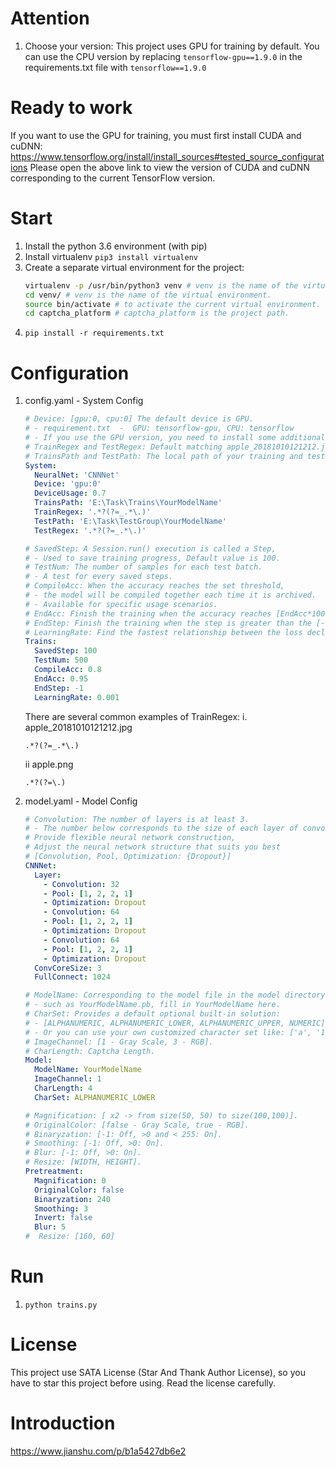 # Attention
1. Choose your version:
    This project uses GPU for training by default.
    You can use the CPU version by replacing ```tensorflow-gpu==1.9.0``` in the requirements.txt file with ```tensorflow==1.9.0```
    
# Ready to work
   If you want to use the GPU for training, you must first install CUDA and cuDNN:
   https://www.tensorflow.org/install/install_sources#tested_source_configurations
   Please open the above link to view the version of CUDA and cuDNN corresponding to the current TensorFlow version.
   
# Start
1. Install the python 3.6 environment (with pip)
2. Install virtualenv ```pip3 install virtualenv```
3. Create a separate virtual environment for the project:
    ```bash
    virtualenv -p /usr/bin/python3 venv # venv is the name of the virtual environment.
    cd venv/ # venv is the name of the virtual environment.
    source bin/activate # to activate the current virtual environment.
    cd captcha_platform # captcha_platform is the project path.
    ```
4. ```pip install -r requirements.txt```


# Configuration
1. config.yaml - System Config
    ```yaml
    # Device: [gpu:0, cpu:0] The default device is GPU.
    # - requirement.txt  -  GPU: tensorflow-gpu, CPU: tensorflow
    # - If you use the GPU version, you need to install some additional applications.
    # TrainRegex and TestRegex: Default matching apple_20181010121212.jpg file.
    # TrainsPath and TestPath: The local path of your training and testing set.
    System:
      NeuralNet: 'CNNNet'
      Device: 'gpu:0'
      DeviceUsage: 0.7
      TrainsPath: 'E:\Task\Trains\YourModelName'
      TrainRegex: '.*?(?=_.*\.)'
      TestPath: 'E:\Task\TestGroup\YourModelName'
      TestRegex: '.*?(?=_.*\.)'
    
    # SavedStep: A Session.run() execution is called a Step,
    # - Used to save training progress, Default value is 100.
    # TestNum: The number of samples for each test batch.
    # - A test for every saved steps.
    # CompileAcc: When the accuracy reaches the set threshold,
    # - the model will be compiled together each time it is archived.
    # - Available for specific usage scenarios.
    # EndAcc: Finish the training when the accuracy reaches [EndAcc*100]%.
    # EndStep: Finish the training when the step is greater than the [-1: Off, EndStep >0: On] step.
    # LearningRate: Find the fastest relationship between the loss decline and the learning rate.
    Trains:
      SavedStep: 100
      TestNum: 500
      CompileAcc: 0.8
      EndAcc: 0.95
      EndStep: -1
      LearningRate: 0.001
    ```
    There are several common examples of TrainRegex:
    i. apple_20181010121212.jpg
    ```
    .*?(?=_.*\.)
    ```
    ii apple.png
    ```
    .*?(?=\.)
    ```
    
1. model.yaml  - Model Config
    ```yaml
    # Convolution: The number of layers is at least 3.
    # - The number below corresponds to the size of each layer of convolution.
    # Provide flexible neural network construction,
    # Adjust the neural network structure that suits you best
    # [Convolution, Pool, Optimization: {Dropout}]
    CNNNet:
      Layer:
        - Convolution: 32
        - Pool: [1, 2, 2, 1]
        - Optimization: Dropout
        - Convolution: 64
        - Pool: [1, 2, 2, 1]
        - Optimization: Dropout
        - Convolution: 64
        - Pool: [1, 2, 2, 1]
        - Optimization: Dropout
      ConvCoreSize: 3
      FullConnect: 1024
    
    # ModelName: Corresponding to the model file in the model directory,
    # - such as YourModelName.pb, fill in YourModelName here.
    # CharSet: Provides a default optional built-in solution:
    # - [ALPHANUMERIC, ALPHANUMERIC_LOWER, ALPHANUMERIC_UPPER, NUMERIC]
    # - Or you can use your own customized character set like: ['a', '1', '2'].
    # ImageChannel: [1 - Gray Scale, 3 - RGB].
    # CharLength: Captcha Length.
    Model:
      ModelName: YourModelName
      ImageChannel: 1
      CharLength: 4
      CharSet: ALPHANUMERIC_LOWER
    
    # Magnification: [ x2 -> from size(50, 50) to size(100,100)].
    # OriginalColor: [false - Gray Scale, true - RGB].
    # Binaryzation: [-1: Off, >0 and < 255: On].
    # Smoothing: [-1: Off, >0: On].
    # Blur: [-1: Off, >0: On].
    # Resize: [WIDTH, HEIGHT].
    Pretreatment:
      Magnification: 0
      OriginalColor: false
      Binaryzation: 240
      Smoothing: 3
      Invert: false
      Blur: 5
    #  Resize: [160, 60]
    ```
    

# Run
1. ```python trains.py```

# License
This project use SATA License (Star And Thank Author License), so you have to star this project before using. Read the license carefully.

# Introduction
https://www.jianshu.com/p/b1a5427db6e2

